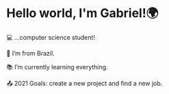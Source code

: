 
<!--
**Gabrielhdsr/Gabrielhdsr** is a ✨ _special_ ✨ repository because its `README.md` (this file) appears on your GitHub profile.

Here are some ideas to get you started:

- 🔭 I’m currently working on ...
- 🌱 I’m currently learning ...
- 👯 I’m looking to collaborate on ...
- 🤔 I’m looking for help with ...
- 💬 Ask me about ...
- 📫 How to reach me: ...
- 😄 Pronouns: ...
- ⚡ Fun fact: ...
--> 
#  Hello world, I'm Gabriel!🌍

:computer: ...computer science student!

:house_with_garden: I’m from Brazil.

:books: I’m currently learning everything.

:outbox_tray: 2021 Goals: create a new project and find a new job.
